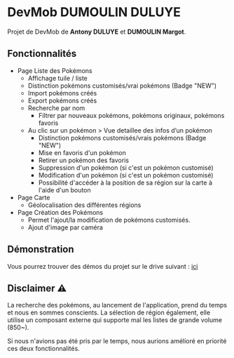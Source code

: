 # DevMob DUMOULIN DULUYE

Projet de DevMob de **Antony DULUYE** et **DUMOULIN Margot**.

## Fonctionnalités

-   Page Liste des Pokémons
    -   Affichage tuile / liste
    -   Distinction pokémons customisés/vrai pokémons (Badge "NEW")
    -   Import pokémons créés
    -   Export pokémons créés
    -   Recherche par nom
        -   Filtrer par nouveaux pokémons, pokémons originaux, pokémons favoris
    -   Au clic sur un pokémon > Vue detaillee des infos d’un pokémon
        -   Distinction pokémons customisés/vrais pokémons (Badge "NEW")
        -   Mise en favoris d'un pokémon
        -   Retirer un pokémon des favoris
        -   Suppression d'un pokémon (si c'est un pokémon customisé)
        -   Modification d'un pokémon (si c'est un pokémon customisé)
        -   Possibilité d'accéder à la position de sa région sur la carte à l'aide d'un bouton
-   Page Carte
    -   Géolocalisation des différentes régions
-   Page Création des Pokémons
    -   Permet l'ajout/la modification de pokémons customisés.
    -   Ajout d'image par caméra

## Démonstration

Vous pourrez trouver des démos du projet sur le drive suivant : [ici](https://drive.google.com/file/d/1pQbqK_k59nNavCHLCWv7W6Wt3nW_K3oG/view?usp=share_link)

## Disclaimer :warning:

La recherche des pokémons, au lancement de l'application, prend du temps et nous en sommes conscients.
La sélection de région également, elle utilise un composant externe qui supporte mal les listes de grande volume (850~).

Si nous n'avions pas été pris par le temps, nous aurions amélioré en priorité ces deux fonctionnalités.
